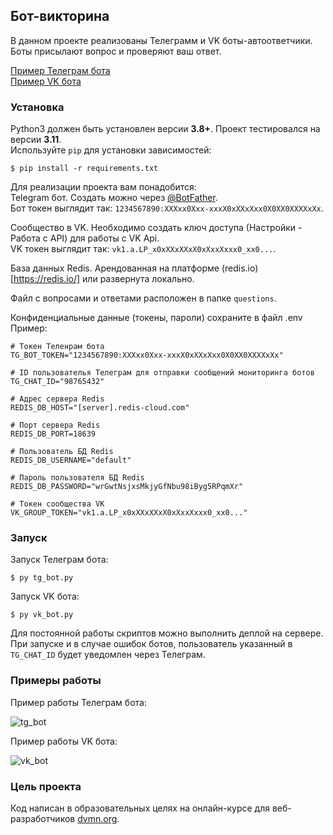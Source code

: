 ## Бот-викторина

В данном проекте реализованы Телеграмм и VK боты-автоответчики.  
Боты присылают вопрос и проверяют ваш ответ.

[Пример Телеграм бота](https://t.me/dvmn_skir_quiz_bot)  
[Пример VK бота](https://vk.com/club228848035)

### Установка

Python3 должен быть установлен версии **3.8+**. Проект тестировался на версии **3.11**.  
Используйте `pip` для установки зависимостей:
```
$ pip install -r requirements.txt
```
Для реализации проекта вам понадобится:  
Telegram бот. Создать можно через [@BotFather](https://t.me/BotFather).  
Бот токен выглядит так: `1234567890:XXXxx0Xxx-xxxX0xXXxXxx0X0XX0XXXXxXx`.

Cообщество в VK. Необходимо создать ключ доступа (Настройки - Работа с API) для работы с VK Api.  
VK токен выглядит так: `vk1.a.LP_x0xXXxXXxX0xXxxXxxx0_xx0...`.

База данных Redis. Арендованная на платформе (redis.io)[https://redis.io/] или развернута локально.

Файл с вопросами и ответами расположен в папке `questions`.

Конфиденциальные данные (токены, пароли) сохраните в файл .env  
Пример:
```
# Токен Теленрам бота
TG_BOT_TOKEN="1234567890:XXXxx0Xxx-xxxX0xXXxXxx0X0XX0XXXXxXx"

# ID пользователья Телеграм для отправки сообщений мониторинга ботов
TG_CHAT_ID="98765432"

# Адрес сервера Redis
REDIS_DB_HOST="[server].redis-cloud.com"

# Порт сервера Redis
REDIS_DB_PORT=18639

# Пользователь БД Redis
REDIS_DB_USERNAME="default"

# Пароль пользователя БД Redis
REDIS_DB_PASSWORD="wrGwtNsjxsMkjyGfNbu98iByg5RPqmXr"

# Токен сообщества VK
VK_GROUP_TOKEN="vk1.a.LP_x0xXXxXXxX0xXxxXxxx0_xx0..."
```

### Запуск

Запуск Телеграм бота:
```
$ py tg_bot.py
```
Запуск VK бота:
```
$ py vk_bot.py
```

Для постоянной работы скриптов можно выполнить деплой на сервере.  
При запуске и в случае ошибок ботов, пользователь указанный в `TG_CHAT_ID` будет уведомлен через Телеграм.

### Примеры работы

Пример работы Телеграм бота:

![tg_bot]()

Пример работы VK бота:

![vk_bot]()

### Цель проекта

Код написан в образовательных целях на онлайн-курсе для веб-разработчиков [dvmn.org](https://dvmn.org/).
